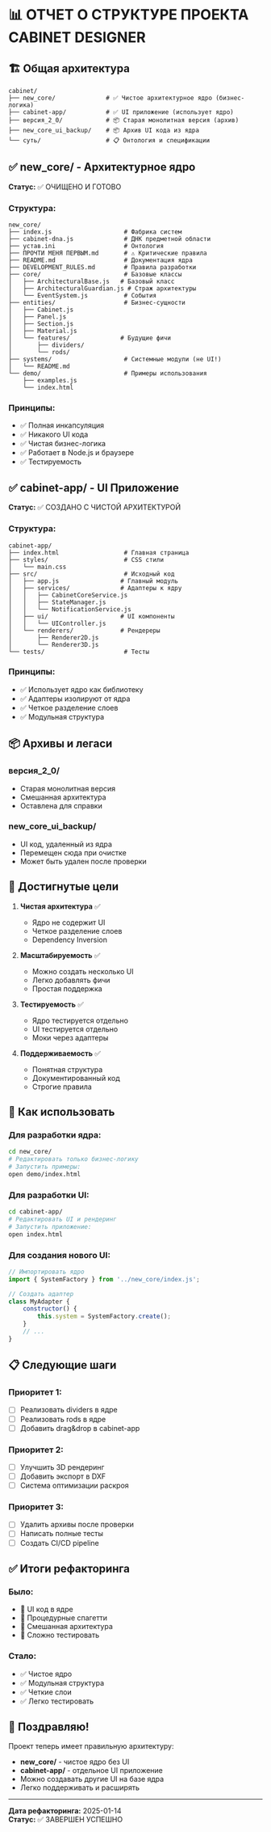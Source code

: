 # 📊 ОТЧЕТ О СТРУКТУРЕ ПРОЕКТА CABINET DESIGNER

## 🏗️ Общая архитектура

```
cabinet/
├── new_core/              # ✅ Чистое архитектурное ядро (бизнес-логика)
├── cabinet-app/           # ✅ UI приложение (использует ядро)
├── версия_2_0/            # 📦 Старая монолитная версия (архив)
├── new_core_ui_backup/    # 📦 Архив UI кода из ядра
└── суть/                  # 📋 Онтология и спецификации
```

## ✅ new_core/ - Архитектурное ядро

**Статус:** ✅ ОЧИЩЕНО И ГОТОВО

### Структура:
```
new_core/
├── index.js                    # Фабрика систем
├── cabinet-dna.js              # ДНК предметной области
├── устав.ini                   # Онтология
├── ПРОЧТИ МЕНЯ ПЕРВЫМ.md       # ⚠️ Критические правила
├── README.md                   # Документация ядра
├── DEVELOPMENT_RULES.md        # Правила разработки
├── core/                       # Базовые классы
│   ├── ArchitecturalBase.js   # Базовый класс
│   ├── ArchitecturalGuardian.js # Страж архитектуры
│   └── EventSystem.js          # События
├── entities/                   # Бизнес-сущности
│   ├── Cabinet.js             
│   ├── Panel.js               
│   ├── Section.js             
│   ├── Material.js            
│   └── features/              # Будущие фичи
│       ├── dividers/          
│       └── rods/              
├── systems/                    # Системные модули (не UI!)
│   └── README.md              
└── demo/                       # Примеры использования
    ├── examples.js            
    └── index.html             
```

### Принципы:
- ✅ Полная инкапсуляция
- ✅ Никакого UI кода
- ✅ Чистая бизнес-логика
- ✅ Работает в Node.js и браузере
- ✅ Тестируемость

## ✅ cabinet-app/ - UI Приложение

**Статус:** ✅ СОЗДАНО С ЧИСТОЙ АРХИТЕКТУРОЙ

### Структура:
```
cabinet-app/
├── index.html                  # Главная страница
├── styles/                     # CSS стили
│   └── main.css               
├── src/                        # Исходный код
│   ├── app.js                 # Главный модуль
│   ├── services/              # Адаптеры к ядру
│   │   ├── CabinetCoreService.js
│   │   ├── StateManager.js   
│   │   └── NotificationService.js
│   ├── ui/                    # UI компоненты
│   │   └── UIController.js   
│   └── renderers/             # Рендереры
│       ├── Renderer2D.js      
│       └── Renderer3D.js      
└── tests/                      # Тесты
```

### Принципы:
- ✅ Использует ядро как библиотеку
- ✅ Адаптеры изолируют от ядра
- ✅ Четкое разделение слоев
- ✅ Модульная структура

## 📦 Архивы и легаси

### версия_2_0/
- Старая монолитная версия
- Смешанная архитектура
- Оставлена для справки

### new_core_ui_backup/
- UI код, удаленный из ядра
- Перемещен сюда при очистке
- Может быть удален после проверки

## 🎯 Достигнутые цели

1. **Чистая архитектура** ✅
   - Ядро не содержит UI
   - Четкое разделение слоев
   - Dependency Inversion

2. **Масштабируемость** ✅
   - Можно создать несколько UI
   - Легко добавлять фичи
   - Простая поддержка

3. **Тестируемость** ✅
   - Ядро тестируется отдельно
   - UI тестируется отдельно
   - Моки через адаптеры

4. **Поддерживаемость** ✅
   - Понятная структура
   - Документированный код
   - Строгие правила

## 🚀 Как использовать

### Для разработки ядра:
```bash
cd new_core/
# Редактировать только бизнес-логику
# Запустить примеры:
open demo/index.html
```

### Для разработки UI:
```bash
cd cabinet-app/
# Редактировать UI и рендеринг
# Запустить приложение:
open index.html
```

### Для создания нового UI:
```javascript
// Импортировать ядро
import { SystemFactory } from '../new_core/index.js';

// Создать адаптер
class MyAdapter {
    constructor() {
        this.system = SystemFactory.create();
    }
    // ...
}
```

## 📋 Следующие шаги

### Приоритет 1:
- [ ] Реализовать dividers в ядре
- [ ] Реализовать rods в ядре
- [ ] Добавить drag&drop в cabinet-app

### Приоритет 2:
- [ ] Улучшить 3D рендеринг
- [ ] Добавить экспорт в DXF
- [ ] Система оптимизации раскроя

### Приоритет 3:
- [ ] Удалить архивы после проверки
- [ ] Написать полные тесты
- [ ] Создать CI/CD pipeline

## ✅ Итоги рефакторинга

### Было:
- 🔴 UI код в ядре
- 🔴 Процедурные спагетти
- 🔴 Смешанная архитектура
- 🔴 Сложно тестировать

### Стало:
- ✅ Чистое ядро
- ✅ Модульная структура
- ✅ Четкие слои
- ✅ Легко тестировать

## 🎉 Поздравляю!

Проект теперь имеет правильную архитектуру:
- **new_core/** - чистое ядро без UI
- **cabinet-app/** - отдельное UI приложение
- Можно создавать другие UI на базе ядра
- Легко поддерживать и расширять

---

**Дата рефакторинга:** 2025-01-14  
**Статус:** ✅ ЗАВЕРШЕН УСПЕШНО